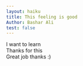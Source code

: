 ```yaml
---
layout: haiku
title: This feeling is good
Author: Bashar Ali
test: false
---
```


I want to learn<br>
Thanks for this <br>
Great job thanks :) <br>
